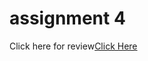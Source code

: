 # assignment 4
Click here for review[Click Here](https://rs-abhilash.github.io/assignment-mod-4/index.html)
